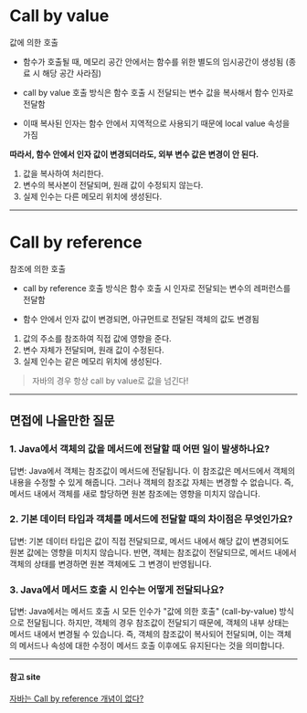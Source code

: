 # Call by value

값에 의한 호출

- 함수가 호출될 때, 메모리 공간 안에서는 함수를 위한 별도의 임시공간이 생성됨 (종료 시 해당 공간 사라짐)

- call by value 호출 방식은 함수 호출 시 전달되는 변수 값을 복사해서 함수 인자로 전달함

- 이때 복사된 인자는 함수 안에서 지역적으로 사용되기 때문에 local value 속성을 가짐


**따라서, 함수 안에서 인자 값이 변경되더라도, 외부 변수 값은 변경이 안 된다.**

1. 값을 복사하여 처리한다.
2. 변수의 복사본이 전달되며, 원래 값이 수정되지 않는다.
3. 실제 인수는 다른 메모리 위치에 생성된다.

---
# Call by reference

참조에 의한 호출

- call by reference 호출 방식은 함수 호출 시 인자로 전달되는 변수의 레퍼런스를 전달함

- 함수 안에서 인자 값이 변경되면, 아규먼트로 전달된 객체의 값도 변경됨

1. 값의 주소를 참조하여 직접 값에 영향을 준다.
2. 변수 자체가 전달되며, 원래 값이 수정된다.
3. 실제 인수는 같은 메모리 위치에 생성된다.


> 자바의 경우 항상 call by value로 값을 넘긴다!





--- 
## 면접에 나올만한 질문
### 1. Java에서 객체의 값을 메서드에 전달할 때 어떤 일이 발생하나요?
답변: Java에서 객체는 참조값이 메서드에 전달됩니다. 이 참조값은 메서드에서 객체의 내용을 수정할 수 있게 해줍니다. 그러나 객체의 참조값 자체는 변경할 수 없습니다. 즉, 메서드 내에서 객체를 새로 할당하면 원본 참조에는 영향을 미치지 않습니다.

### 2. 기본 데이터 타입과 객체를 메서드에 전달할 때의 차이점은 무엇인가요?
답변: 기본 데이터 타입은 값이 직접 전달되므로, 메서드 내에서 해당 값이 변경되어도 원본 값에는 영향을 미치지 않습니다. 반면, 객체는 참조값이 전달되므로, 메서드 내에서 객체의 상태를 변경하면 원본 객체에도 그 변경이 반영됩니다.

### 3. Java에서 메서드 호출 시 인수는 어떻게 전달되나요?
답변: Java에서는 메서드 호출 시 모든 인수가 "값에 의한 호출" (call-by-value) 방식으로 전달됩니다. 하지만, 객체의 경우 참조값이 전달되기 때문에, 객체의 내부 상태는 메서드 내에서 변경될 수 있습니다. 즉, 객체의 참조값이 복사되어 전달되며, 이는 객체의 메서드나 속성에 대한 수정이 메서드 호출 이후에도 유지된다는 것을 의미합니다.

---

#### 참고 site
[자바는 Call by reference 개념이 없다?](https://inpa.tistory.com/entry/JAVA-%E2%98%95-%EC%9E%90%EB%B0%94%EB%8A%94-Call-by-reference-%EA%B0%9C%EB%85%90%EC%9D%B4-%EC%97%86%EB%8B%A4-%E2%9D%93)
